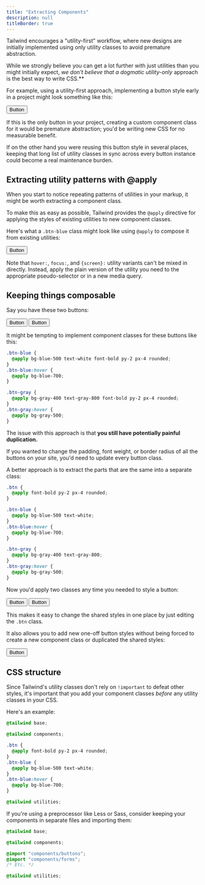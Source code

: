 ```yaml
---
title: "Extracting Components"
description: null
titleBorder: true
---
```


Tailwind encourages a "utility-first" workflow, where new designs are initially implemented using only utility classes to avoid premature abstraction.

While we strongly believe you can get a lot further with just utilities than you might initially expect, **we don't believe that a dogmatic utility*-only* approach is the best way to write CSS.**

For example, using a utility-first approach, implementing a button style early in a project might look something like this:

<code-sample example-class="text-center">
  <button class="bg-blue-500 hover:bg-blue-700 text-white font-bold py-2 px-4 rounded">
    Button
  </button>
  <template #code>
    :::escape
    <button class="bg-blue-500 hover:bg-blue-700 text-white font-bold py-2 px-4 rounded">
      Button
    </button>
    :::
  </template>
</code-sample>

If this is the only button in your project, creating a custom component class for it would be premature abstraction; you'd be writing new CSS for no measurable benefit.

If on the other hand you were reusing this button style in several places, keeping that long list of utility classes in sync across every button instance could become a real maintenance burden.

## Extracting utility patterns with @apply

When you start to notice repeating patterns of utilities in your markup, it might be worth extracting a component class.

To make this as easy as possible, Tailwind provides the `@apply` directive for applying the styles of existing utilities to new component classes.

Here's what a `.btn-blue` class might look like using `@apply` to compose it from existing utilities:

<code-sample example-class="text-center">
  <button class="bg-blue-500 hover:bg-blue-700 text-white font-bold py-2 px-4 rounded">
    Button
  </button>
  <template #code>
    :::escape
    <button class="btn-blue">
      Button
    </button>\n
    <style>
    .btn-blue {
      @apply bg-blue-500 text-white font-bold py-2 px-4 rounded;
    }
    .btn-blue:hover {
      @apply bg-blue-700;
    }
    </style>
    :::
  </template>
</code-sample>

Note that `hover:`, `focus:`, and `{screen}:` utility variants can't be mixed in directly. Instead, apply the plain version of the utility you need to the appropriate pseudo-selector or in a new media query.

## Keeping things composable

Say you have these two buttons:

<code-sample example-class="text-center">
  <button class="bg-blue-500 hover:bg-blue-700 text-white font-bold py-2 px-4 rounded mr-4">
    Button
  </button>
  <button class="bg-gray-400 hover:bg-gray-500 text-gray-800 font-bold py-2 px-4 rounded">
    Button
  </button>
  <template #code>
    :::escape
    <button class="bg-blue-500 hover:bg-blue-700 text-white font-bold py-2 px-4 rounded">
      Button
    </button>\n
    <button class="bg-gray-400 hover:bg-gray-500 text-gray-800 font-bold py-2 px-4 rounded">
      Button
    </button>
    :::
  </template>
</code-sample>

It might be tempting to implement component classes for these buttons like this:

```css
.btn-blue {
  @apply bg-blue-500 text-white font-bold py-2 px-4 rounded;
}
.btn-blue:hover {
  @apply bg-blue-700;
}

.btn-gray {
  @apply bg-gray-400 text-gray-800 font-bold py-2 px-4 rounded;
}
.btn-gray:hover {
  @apply bg-gray-500;
}
```

The issue with this approach is that **you still have potentially painful duplication.**

If you wanted to change the padding, font weight, or border radius of all the buttons on your site, you'd need to update every button class.

A better approach is to extract the parts that are the same into a separate class:

```css
.btn {
  @apply font-bold py-2 px-4 rounded;
}

.btn-blue {
  @apply bg-blue-500 text-white;
}
.btn-blue:hover {
  @apply bg-blue-700;
}

.btn-gray {
  @apply bg-gray-400 text-gray-800;
}
.btn-gray:hover {
  @apply bg-gray-500;
}
```

Now you'd apply two classes any time you needed to style a button:

<code-sample example-class="text-center">
  <button class="bg-blue-500 hover:bg-blue-700 text-white font-bold py-2 px-4 rounded mr-4">
    Button
  </button>
  <button class="bg-gray-400 hover:bg-gray-500 text-gray-800 font-bold py-2 px-4 rounded">
    Button
  </button>
  <template #code>
    :::escape
    <button class="btn btn-blue">
      Button
    </button>\n
    <button class="btn btn-gray">
      Button
    </button>
    :::
  </template>
</code-sample>

This makes it easy to change the shared styles in one place by just editing the `.btn` class.

It also allows you to add new one-off button styles without being forced to create a new component class or duplicated the shared styles:

<code-sample example-class="text-center">
  <button class="bg-green-500 hover:bg-green-400 text-white font-bold py-2 px-4 rounded">
    Button
  </button>
  <template #code>
    :::escape
    <button class="btn bg-green-500 hover:bg-green-400 text-white">
      Button
    </button>
    :::
  </template>
</code-sample>

## CSS structure

Since Tailwind's utility classes don't rely on `!important` to defeat other styles, it's important that you add your component classes *before* any utility classes in your CSS.

Here's an example:

```css
@tailwind base;

@tailwind components;

.btn {
  @apply font-bold py-2 px-4 rounded;
}
.btn-blue {
  @apply bg-blue-500 text-white;
}
.btn-blue:hover {
  @apply bg-blue-700;
}

@tailwind utilities;
```

If you're using a preprocessor like Less or Sass, consider keeping your components in separate files and importing them:

```css
@tailwind base;

@tailwind components;

@import "components/buttons";
@import "components/forms";
/* Etc. */

@tailwind utilities;
```
